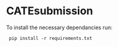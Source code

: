 CATEsubmission
==============

To install the necessary dependancies run:

     pip install -r requirements.txt